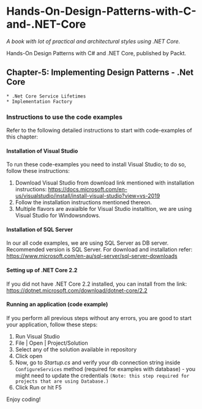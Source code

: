 # Hands-On-Design-Patterns-with-C-and-.NET-Core #
_A book with lot of practical and architectural styles using .NET Core._

Hands-On Design Patterns with C# and .NET Core, published by Packt. 

##	Chapter-5: Implementing Design Patterns - .Net Core ##
	* .Net Core Service Lifetimes
	* Implementation Factory

### Instructions to use the code examples ###
Refer to the following detailed instructions to start with code-examples of this chapter:
 
#### Installation of Visual Studio ####
To run these code-examples you need to install Visual Studio; to do so, follow these instructions:
 
 1. Download Visual Studio from download link mentioned with installation instructions: https://docs.microsoft.com/en-us/visualstudio/install/install-visual-studio?view=vs-2019 
 2. Follow the installation instructions mentioned thereon.
 3. Multiple flavors are avaialble for Visual Studio installtion, we are using Visual Studio for Windowsndows.
 
#### Installation of SQL Server ####
In our all code examples, we are using SQL Server as DB server. Recommended version is SQL Server. For download and installation  refer: https://www.microsoft.com/en-au/sql-server/sql-server-downloads

#### Setting up of .NET Core 2.2 ####
If you did not have .NET Core 2.2 installed, you can install from the link: https://dotnet.microsoft.com/download/dotnet-core/2.2
 
#### Running an application (code example) ####
If you perform all previous steps without any errors, you are good to start your application, follow these steps:

 1. Run Visual Studio 
 2. File | Open | Project/Solution
 3. Select any of the solution available in repository
 4. Click open
 5. Now, go to *Startup.cs* and verify your db connection string inside `ConfigureServices` method (required for examples with database) - you might need to update the credentials `(Note: this step required for projects that are using Database.)`
 6. Click Run or hit F5
 
 Enjoy coding!

